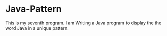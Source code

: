 # Java-Pattern
This is my seventh program. I am Writing a Java program to display the the word Java in a unique pattern.
